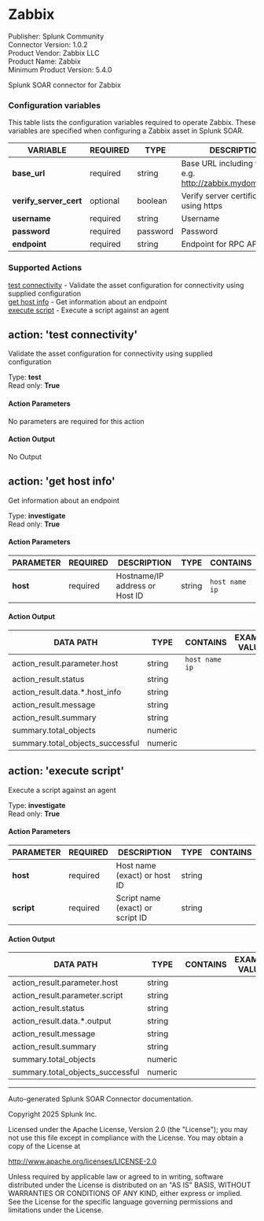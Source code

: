 # Zabbix

Publisher: Splunk Community \
Connector Version: 1.0.2 \
Product Vendor: Zabbix LLC \
Product Name: Zabbix \
Minimum Product Version: 5.4.0

Splunk SOAR connector for Zabbix

### Configuration variables

This table lists the configuration variables required to operate Zabbix. These variables are specified when configuring a Zabbix asset in Splunk SOAR.

VARIABLE | REQUIRED | TYPE | DESCRIPTION
-------- | -------- | ---- | -----------
**base_url** | required | string | Base URL including the port, e.g. http://zabbix.mydomain:8080 |
**verify_server_cert** | optional | boolean | Verify server certificate when using https |
**username** | required | string | Username |
**password** | required | password | Password |
**endpoint** | required | string | Endpoint for RPC API calls |

### Supported Actions

[test connectivity](#action-test-connectivity) - Validate the asset configuration for connectivity using supplied configuration \
[get host info](#action-get-host-info) - Get information about an endpoint \
[execute script](#action-execute-script) - Execute a script against an agent

## action: 'test connectivity'

Validate the asset configuration for connectivity using supplied configuration

Type: **test** \
Read only: **True**

#### Action Parameters

No parameters are required for this action

#### Action Output

No Output

## action: 'get host info'

Get information about an endpoint

Type: **investigate** \
Read only: **True**

#### Action Parameters

PARAMETER | REQUIRED | DESCRIPTION | TYPE | CONTAINS
--------- | -------- | ----------- | ---- | --------
**host** | required | Hostname/IP address or Host ID | string | `host name` `ip` |

#### Action Output

DATA PATH | TYPE | CONTAINS | EXAMPLE VALUES
--------- | ---- | -------- | --------------
action_result.parameter.host | string | `host name` `ip` | |
action_result.status | string | | |
action_result.data.\*.host_info | string | | |
action_result.message | string | | |
action_result.summary | string | | |
summary.total_objects | numeric | | |
summary.total_objects_successful | numeric | | |

## action: 'execute script'

Execute a script against an agent

Type: **investigate** \
Read only: **True**

#### Action Parameters

PARAMETER | REQUIRED | DESCRIPTION | TYPE | CONTAINS
--------- | -------- | ----------- | ---- | --------
**host** | required | Host name (exact) or host ID | string | |
**script** | required | Script name (exact) or script ID | string | |

#### Action Output

DATA PATH | TYPE | CONTAINS | EXAMPLE VALUES
--------- | ---- | -------- | --------------
action_result.parameter.host | string | | |
action_result.parameter.script | string | | |
action_result.status | string | | |
action_result.data.\*.output | string | | |
action_result.message | string | | |
action_result.summary | string | | |
summary.total_objects | numeric | | |
summary.total_objects_successful | numeric | | |

______________________________________________________________________

Auto-generated Splunk SOAR Connector documentation.

Copyright 2025 Splunk Inc.

Licensed under the Apache License, Version 2.0 (the "License");
you may not use this file except in compliance with the License.
You may obtain a copy of the License at

http://www.apache.org/licenses/LICENSE-2.0

Unless required by applicable law or agreed to in writing,
software distributed under the License is distributed on an "AS IS" BASIS,
WITHOUT WARRANTIES OR CONDITIONS OF ANY KIND, either express or implied.
See the License for the specific language governing permissions and limitations under the License.
